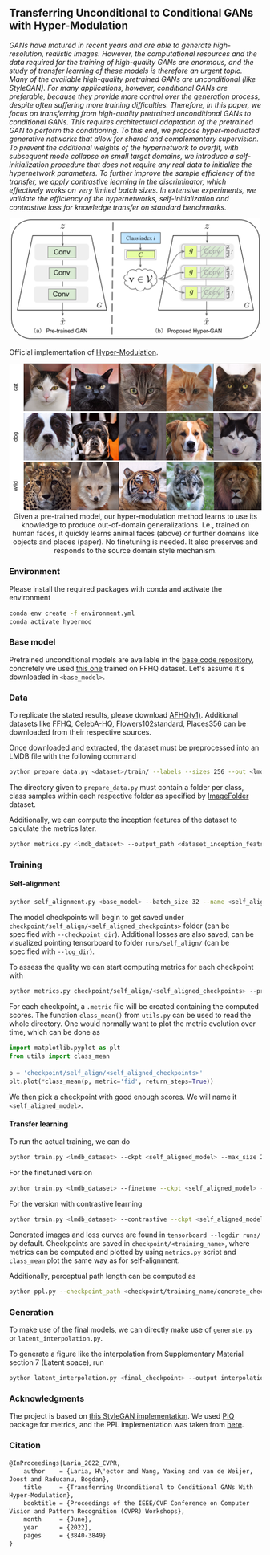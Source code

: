 Transferring Unconditional to Conditional GANs with Hyper-Modulation
--------------------------------------------------------------------

_GANs have matured in recent years and are able to generate high-resolution, realistic images. However, the computational resources and the data required for the training of high-quality GANs are enormous, and the study of transfer learning of these models is therefore an urgent topic. Many of the available high-quality pretrained GANs are unconditional (like StyleGAN). For many applications, however, conditional GANs are preferable, because they provide more control over the generation process, despite often suffering more training difficulties. Therefore, in this paper, we focus on transferring from high-quality pretrained unconditional GANs to conditional GANs. This requires architectural adaptation of the pretrained GAN to perform the conditioning. To this end, we propose hyper-modulated generative networks that allow for shared and complementary supervision. To prevent the additional weights of the hypernetwork to overfit, with subsequent mode collapse on small target domains, we introduce a self-initialization procedure that does not require any real data to initialize the hypernetwork parameters. To further improve the sample efficiency of the transfer, we apply contrastive learning in the discriminator, which effectively works on very limited batch sizes. In extensive experiments, we validate the efficiency of the hypernetworks, self-initialization and contrastive loss for knowledge transfer on standard benchmarks._

<p align="center">
  <img width="500" alt="Model architecture" src="doc/arch.png">
</p>

Official implementation of [Hyper-Modulation](https://arxiv.org/abs/2112.02219).

<p align="center">
  <img width="800" alt="Sample of the model trained on AFHQ" src="doc/sample_afhq.png">
  <br>
  Given a pre-trained model, our hyper-modulation method learns to use its knowledge to produce out-of-domain generalizations. I.e., trained on human faces, it quickly learns animal faces (above) or further domains like objects and places (paper). No finetuning is needed. It also preserves and responds to the source domain style mechanism.
</p>

### Environment
Please install the required packages with conda and activate the environment
```bash
conda env create -f environment.yml
conda activate hypermod
```

### Base model
Pretrained unconditional models are available in the [base code repository](https://github.com/rosinality/style-based-gan-pytorch), concretely we used [this one](https://drive.google.com/open?id=1QlXFPIOFzsJyjZ1AtfpnVhqW4Z0r8GLZ) trained on FFHQ dataset.
Let's assume it's downloaded in `<base_model>`.

### Data
To replicate the stated results, please download [AFHQ(v1)](https://github.com/clovaai/stargan-v2/blob/master/README.md#animal-faces-hq-dataset-afhq).
Additional datasets like FFHQ, CelebA-HQ, Flowers102standard, Places356 can be downloaded from their respective sources.

Once downloaded and extracted, the dataset must be preprocessed into an LMDB file with the following command
```bash
python prepare_data.py <dataset>/train/ --labels --sizes 256 --out <lmdb_dataset>
```
The directory given to `prepare_data.py` must contain a folder per class, class samples within each respective folder as specified by [ImageFolder](https://pytorch.org/vision/stable/datasets.html#torchvision.datasets.ImageFolder) dataset.

Additionally, we can compute the inception features of the dataset to calculate the metrics later.
```bash
python metrics.py <lmdb_dataset> --output_path <dataset_inception_feats> --batch_size 32 --operation extract-feats
```

### Training

#### Self-alignment

```bash
python self_alignment.py <base_model> --batch_size 32 --name <self_aligned_checkpoints> --checkpoint_interval 1000 --iterations 10000
```
The model checkpoints will begin to get saved under `checkpoint/self_align/<self_aligned_checkpoints>` folder (can be specified with `--checkpoint_dir`).
Additional losses are also saved, can be visualized pointing tensorboard to folder `runs/self_align/` (can be specified with `--log_dir`).

To assess the quality we can start computing metrics for each checkpoint with
```bash
python metrics.py checkpoint/self_align/<self_aligned_checkpoints> --precomputed_feats <dataset_inception_feats> --batch_size 32 --operation metrics
```
For each checkpoint, a `.metric` file will be created containing the computed scores. The function `class_mean()` from `utils.py` can be used to read the whole directory.
One would normally want to plot the metric evolution over time, which can be done as
```python
import matplotlib.pyplot as plt
from utils import class_mean

p = 'checkpoint/self_align/<self_aligned_checkpoints>'
plt.plot(*class_mean(p, metric='fid', return_steps=True))
```
We then pick a checkpoint with good enough scores. We will name it `<self_aligned_model>`.

#### Transfer learning

To run the actual training, we can do
```bash
python train.py <lmdb_dataset> --ckpt <self_aligned_model> --max_size 256 --loss r1 --const_alpha 1 --phase 3000000 --batch_default 10 --init_size 256 --mixing --name <training_name> --checkpoint_interval 1000 --iterations 200002
```

For the finetuned version
```bash
python train.py <lmdb_dataset> --finetune --ckpt <self_aligned_model> --max_size 256 --loss r1 --const_alpha 1 --phase 3000000 --batch_default 10 --init_size 256 --mixing --name <training_name> --checkpoint_interval 1000 --iterations 200002
```

For the version with contrastive learning
```bash
python train.py <lmdb_dataset> --contrastive --ckpt <self_aligned_model> --max_size 256 --loss r1 --const_alpha 1 --phase 3000000 --batch_default 10 --init_size 256 --mixing --name <training_name> --checkpoint_interval 1000 --iterations 200002
```

Generated images and loss curves are found in `tensorboard --logdir runs/` by default.
Checkpoints are saved in `checkpoint/<training_name>`, where metrics can be computed and plotted by using `metrics.py` script and `class_mean` plot the same way as for self-alignment.

Additionally, perceptual path length can be computed as
```bash
python ppl.py --checkpoint_path <checkpoint/training_name/concrete_checkpoint.model>
```

### Generation

To make use of the final models, we can directly make use of `generate.py` or `latent_interpolation.py`.

To generate a figure like the interpolation from Supplementary Material section 7 (Latent space), run
```bash
python latent_interpolation.py <final_checkpoint> --output interpolation_class_noise.png --num_interpolations 5 --type class_noise
```

### Acknowledgments

The project is based on [this StyleGAN implementation](https://github.com/rosinality/style-based-gan-pytorch). We used [PIQ](https://github.com/photosynthesis-team/piq) package for metrics, and the PPL implementation was taken from [here](https://github.com/rosinality/stylegan2-pytorch/blob/master/ppl.py).

### Citation

```
@InProceedings{Laria_2022_CVPR,
    author    = {Laria, H\'ector and Wang, Yaxing and van de Weijer, Joost and Raducanu, Bogdan},
    title     = {Transferring Unconditional to Conditional GANs With Hyper-Modulation},
    booktitle = {Proceedings of the IEEE/CVF Conference on Computer Vision and Pattern Recognition (CVPR) Workshops},
    month     = {June},
    year      = {2022},
    pages     = {3840-3849}
}
```
